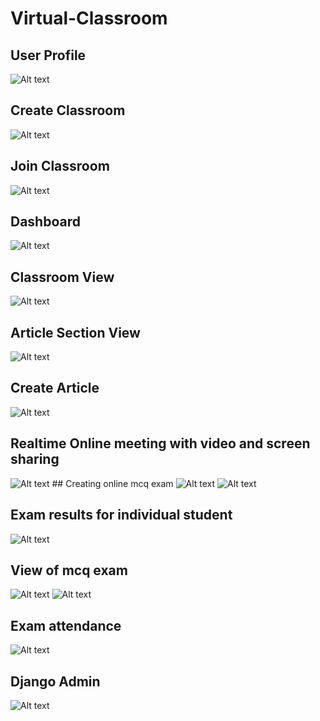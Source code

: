 # Virtual-Classroom

## User Profile

<img src="/Screen Shots/1.png" alt="Alt text" title="Optional title">

## Create Classroom

<img src="/Screen Shots/2.png" alt="Alt text" title="Optional title">

## Join Classroom

<img src="/Screen Shots/3.png" alt="Alt text" title="Optional title">

## Dashboard

<img src="/Screen Shots/4.png" alt="Alt text" title="Optional title">

## Classroom View

<img src="/Screen Shots/5.png" alt="Alt text" title="Optional title">

## Article Section View

<img src="/Screen Shots/6.png" alt="Alt text" title="Optional title">

## Create Article

<img src="/Screen Shots/6.1.png" alt="Alt text" title="Optional title">

## Realtime Online meeting with video and screen sharing

<img src="/Screen Shots/7.png" alt="Alt text" title="Optional title">
## Creating online mcq exam

<img src="/Screen Shots/8.png" alt="Alt text" title="Optional title">
<img src="/Screen Shots/9.png" alt="Alt text" title="Optional title">

## Exam results for individual student

<img src="/Screen Shots/10.png" alt="Alt text" title="Optional title">

## View of mcq exam

<img src="/Screen Shots/10.1.png" alt="Alt text" title="Optional title">
<img src="/Screen Shots/11.png" alt="Alt text" title="Optional title">

## Exam attendance

<img src="/Screen Shots/12.png" alt="Alt text" title="Optional title">

## Django Admin

<img src="/Screen Shots/admin.png" alt="Alt text" title="Optional title">

